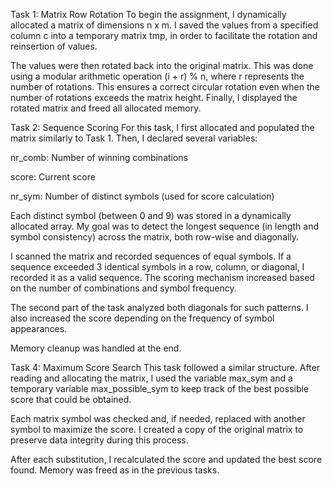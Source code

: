 Task 1: Matrix Row Rotation
To begin the assignment, I dynamically allocated a matrix of dimensions n x m.
I saved the values from a specified column c into a temporary matrix tmp, in order to facilitate the rotation and reinsertion of values.

The values were then rotated back into the original matrix.
This was done using a modular arithmetic operation (i + r) % n, where r represents the number of rotations.
This ensures a correct circular rotation even when the number of rotations exceeds the matrix height.
Finally, I displayed the rotated matrix and freed all allocated memory.

Task 2: Sequence Scoring
For this task, I first allocated and populated the matrix similarly to Task 1.
Then, I declared several variables:

nr_comb: Number of winning combinations

score: Current score

nr_sym: Number of distinct symbols (used for score calculation)

Each distinct symbol (between 0 and 9) was stored in a dynamically allocated array.
My goal was to detect the longest sequence (in length and symbol consistency) across the matrix, both row-wise and diagonally.

I scanned the matrix and recorded sequences of equal symbols.
If a sequence exceeded 3 identical symbols in a row, column, or diagonal, I recorded it as a valid sequence.
The scoring mechanism increased based on the number of combinations and symbol frequency.

The second part of the task analyzed both diagonals for such patterns.
I also increased the score depending on the frequency of symbol appearances.

Memory cleanup was handled at the end.

Task 4: Maximum Score Search
This task followed a similar structure.
After reading and allocating the matrix, I used the variable max_sym and a temporary variable max_possible_sym to keep track of the best possible score that could be obtained.

Each matrix symbol was checked and, if needed, replaced with another symbol to maximize the score.
I created a copy of the original matrix to preserve data integrity during this process.

After each substitution, I recalculated the score and updated the best score found.
Memory was freed as in the previous tasks.